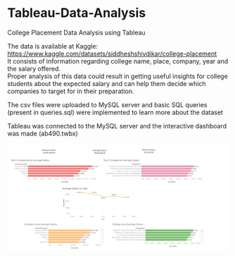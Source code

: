 # Tableau-Data-Analysis
College Placement Data Analysis using Tableau

The data is available at Kaggle: https://www.kaggle.com/datasets/siddheshshivdikar/college-placement
<br> It consists of information regarding college name, place, company, year and the salary offered.
<br> Proper analysis of this data could result in getting useful insights for college students about the expected salary and can help them decide which companies to target for in their preparation. 

The csv files were uploaded to MySQL server and basic SQL queries (present in queries.sql) were implemented to learn more about the dataset

Tableau was connected to the MySQL server and the interactive dashboard was made (ab490.twbx)<br><br>
<img src="/Dashboard.png" width="1200">





